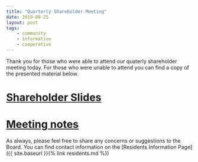 ```yaml
---
title: "Quarterly Shareholder Meeting"
date: 2019-09-25
layout: post
tags:
    - community
    - information
    - cooperative
---
```


Thank you for those who were able to attend our quaterly shareholder meeting today. 
For those who were unable to attend you can find a copy of the presented material below.

# [Shareholder Slides](https://docs.google.com/presentation/d/1mv7-jykuekSjHbPw3_TpD_HmeMDi_kEl0exIugf6IBc/edit?usp=sharing)
# [Meeting notes](https://drive.google.com/file/d/152Ck6NdhKsG3oBYtA04B8FVkW9NORO_Q/view?usp=sharing)

As always, please feel free to share any concerns or suggestions to the Board.
You can find contact information on the [Residents Information Page]({{ site.baseurl }}{% link residents.md %})


